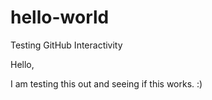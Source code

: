 # hello-world
Testing GitHub Interactivity

Hello,

I am testing this out and seeing if this works. :)
